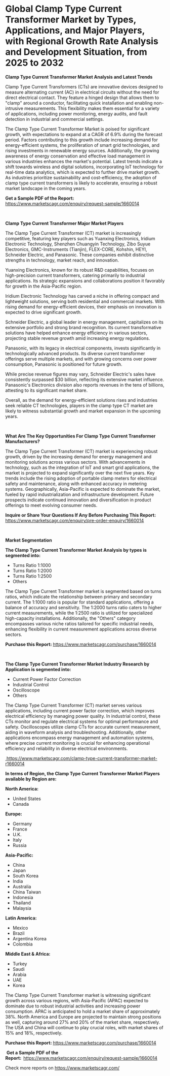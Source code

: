 <p><h1>Global Clamp Type Current Transformer Market by Types, Applications, and Major Players, with Regional Growth Rate Analysis and Development Situation, from 2025 to 2032</h1></p><p><strong>Clamp Type Current Transformer Market Analysis and Latest Trends</strong></p>
<p><p>Clamp Type Current Transformers (CTs) are innovative devices designed to measure alternating current (AC) in electrical circuits without the need for direct electrical contact. They feature a hinged design that allows them to "clamp" around a conductor, facilitating quick installation and enabling non-intrusive measurements. This flexibility makes them essential for a variety of applications, including power monitoring, energy audits, and fault detection in industrial and commercial settings.</p><p>The Clamp Type Current Transformer Market is poised for significant growth, with expectations to expand at a CAGR of 6.9% during the forecast period. Factors contributing to this growth include increasing demand for energy-efficient systems, the proliferation of smart grid technologies, and rising investments in renewable energy sources. Additionally, the growing awareness of energy conservation and effective load management in various industries enhances the market's potential. Latest trends indicate a shift towards wireless and digital solutions, incorporating IoT technology for real-time data analytics, which is expected to further drive market growth. As industries prioritize sustainability and cost-efficiency, the adoption of clamp type current transformers is likely to accelerate, ensuring a robust market landscape in the coming years.</p></p>
<p><strong>Get a Sample PDF of the Report:&nbsp;</strong> <a href="https://www.marketscagr.com/enquiry/request-sample/1660014?utm_campaign=3135&utm_medium=2&utm_source=Github&utm_content=ia&utm_term=07042025&utm_id=clamp-type-current-transformer">https://www.marketscagr.com/enquiry/request-sample/1660014</a></p>
<p>&nbsp;</p>
<p><strong>Clamp Type Current Transformer Major Market Players</strong></p>
<p><p>The Clamp Type Current Transformer (CT) market is increasingly competitive, featuring key players such as Yuanxing Electronics, Iridium Electronic Technology, Shenzhen Chuangyin Technology, Zibo Suyue Electronics, GMC-Instruments (Tianjin), FLEX-CORE, Kohshin, HEYI, Schneider Electric, and Panasonic. These companies exhibit distinctive strengths in technology, market reach, and innovation.</p><p>Yuanxing Electronics, known for its robust R&D capabilities, focuses on high-precision current transformers, catering primarily to industrial applications. Its strategic expansions and collaborations position it favorably for growth in the Asia-Pacific region.</p><p>Iridium Electronic Technology has carved a niche in offering compact and lightweight solutions, serving both residential and commercial markets. With rising demand for energy-efficient devices, their emphasis on innovation is expected to drive significant growth.</p><p>Schneider Electric, a global leader in energy management, capitalizes on its extensive portfolio and strong brand recognition. Its current transformative solutions have helped enhance energy efficiency in various sectors, projecting stable revenue growth amid increasing energy regulations.</p><p>Panasonic, with its legacy in electrical components, invests significantly in technologically advanced products. Its diverse current transformer offerings serve multiple markets, and with growing concerns over power consumption, Panasonic is positioned for future growth.</p><p>While precise revenue figures may vary, Schneider Electric's sales have consistently surpassed $30 billion, reflecting its extensive market influence. Panasonic's Electronics division also reports revenues in the tens of billions, attesting to its significant market share.</p><p>Overall, as the demand for energy-efficient solutions rises and industries seek reliable CT technologies, players in the clamp type CT market are likely to witness substantial growth and market expansion in the upcoming years.</p></p>
<p>&nbsp;</p>
<p><strong>What Are The Key Opportunities For Clamp Type Current Transformer Manufacturers?</strong></p>
<p><p>The Clamp Type Current Transformer (CT) market is experiencing robust growth, driven by the increasing demand for energy management and monitoring solutions across various sectors. With advancements in technology, such as the integration of IoT and smart grid applications, the market is projected to expand significantly over the next five years. Key trends include the rising adoption of portable clamp meters for electrical safety and maintenance, along with enhanced accuracy in metering systems. Geographically, Asia-Pacific is expected to dominate the market, fueled by rapid industrialization and infrastructure development. Future prospects indicate continued innovation and diversification in product offerings to meet evolving consumer needs.</p></p>
<p><strong>Inquire or Share Your Questions If Any Before Purchasing This Report:</strong> <a href="https://www.marketscagr.com/enquiry/pre-order-enquiry/1660014?utm_campaign=3135&utm_medium=2&utm_source=Github&utm_content=ia&utm_term=07042025&utm_id=clamp-type-current-transformer">https://www.marketscagr.com/enquiry/pre-order-enquiry/1660014</a></p>
<p>&nbsp;</p>
<p><strong>Market Segmentation</strong></p>
<p><strong>The Clamp Type Current Transformer Market Analysis by types is segmented into:</strong></p>
<p><ul><li>Turns Ratio 1:1000</li><li>Turns Ratio 1:2000</li><li>Turns Ratio 1:2500</li><li>Others</li></ul></p>
<p><p>The Clamp Type Current Transformer market is segmented based on turns ratios, which indicate the relationship between primary and secondary current. The 1:1000 ratio is popular for standard applications, offering a balance of accuracy and sensitivity. The 1:2000 turns ratio caters to higher current measurements, while the 1:2500 ratio is utilized for specialized high-capacity installations. Additionally, the "Others" category encompasses various niche ratios tailored for specific industrial needs, enhancing flexibility in current measurement applications across diverse sectors.</p></p>
<p><strong>Purchase this Report:&nbsp;</strong><a href="https://www.marketscagr.com/purchase/1660014?utm_campaign=3135&utm_medium=2&utm_source=Github&utm_content=ia&utm_term=07042025&utm_id=clamp-type-current-transformer">https://www.marketscagr.com/purchase/1660014</a></p>
<p>&nbsp;</p>
<p><strong>The Clamp Type Current Transformer Market Industry Research by Application is segmented into:</strong></p>
<p><ul><li>Current Power Factor Correction</li><li>Industrial Control</li><li>Oscilloscope</li><li>Others</li></ul></p>
<p><p>The Clamp Type Current Transformer (CT) market serves various applications, including current power factor correction, which improves electrical efficiency by managing power quality. In industrial control, these CTs monitor and regulate electrical systems for optimal performance and safety. Oscilloscopes utilize clamp CTs for accurate current measurement, aiding in waveform analysis and troubleshooting. Additionally, other applications encompass energy management and automation systems, where precise current monitoring is crucial for enhancing operational efficiency and reliability in diverse electrical environments.</p></p>
<p><a href="https://www.marketscagr.com/clamp-type-current-transformer-market-r1660014?utm_campaign=3135&utm_medium=2&utm_source=Github&utm_content=ia&utm_term=07042025&utm_id=clamp-type-current-transformer">&nbsp;https://www.marketscagr.com/clamp-type-current-transformer-market-r1660014</a></p>
<p><strong>In terms of Region, the Clamp Type Current Transformer Market Players available by Region are:</strong></p>
<p>
    <p> <strong> North America: </strong>
        <ul>
            <li>United States</li>
            <li>Canada</li>
        </ul>
        </p> 
    <p> <strong> Europe: </strong>
        <ul>
            <li>Germany</li>
            <li>France</li>
            <li>U.K.</li>
            <li>Italy</li>
            <li>Russia</li>
        </ul>
        </p> 
    <p> <strong> Asia-Pacific: </strong>
        <ul>
            <li>China</li>
            <li>Japan</li>
            <li>South Korea</li>
            <li>India</li>
            <li>Australia</li>
            <li>China Taiwan</li>
            <li>Indonesia</li>
            <li>Thailand</li>
            <li>Malaysia</li>
        </ul>
        </p> 
    <p> <strong> Latin America: </strong>
        <ul>
            <li>Mexico</li>
            <li>Brazil</li>
            <li>Argentina Korea</li>
            <li>Colombia</li>
        </ul>
        </p> 
    <p> <strong> Middle East & Africa: </strong>
        <ul>
            <li>Turkey</li>
            <li>Saudi</li>
            <li>Arabia</li>
            <li>UAE</li>
            <li>Korea</li>
        </ul>
    </p>
    </p>
<p><p>The Clamp Type Current Transformer market is witnessing significant growth across various regions, with Asia-Pacific (APAC) expected to dominate due to robust industrial activities and increasing power consumption. APAC is anticipated to hold a market share of approximately 38%. North America and Europe are projected to maintain strong positions as well, capturing around 27% and 20% of the market share, respectively. The USA and China will continue to play crucial roles, with market shares of 15% and 18%, respectively.</p></p>
<p><strong>Purchase this Report: </strong><a href="https://www.marketscagr.com/purchase/1660014?utm_campaign=3135&utm_medium=2&utm_source=Github&utm_content=ia&utm_term=07042025&utm_id=clamp-type-current-transformer">https://www.marketscagr.com/purchase/1660014</a></p>
<p>&nbsp;<strong>Get a Sample PDF of the Report:&nbsp;&nbsp;</strong><a href="https://www.marketscagr.com/enquiry/request-sample/1660014?utm_campaign=3135&utm_medium=2&utm_source=Github&utm_content=ia&utm_term=07042025&utm_id=clamp-type-current-transformer">https://www.marketscagr.com/enquiry/request-sample/1660014</a></p>
<p><strong></strong></p>
<p>Check more reports on <a href="https://www.marketscagr.com/?utm_campaign=3135&utm_medium=2&utm_source=Github&utm_content=ia&utm_term=07042025&utm_id=clamp-type-current-transformer">https://www.marketscagr.com/</a></p>
